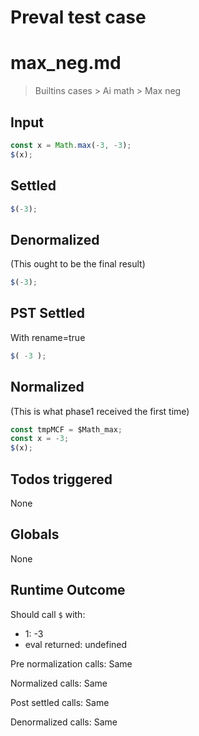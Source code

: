 # Preval test case

# max_neg.md

> Builtins cases > Ai math > Max neg
>
>

## Input

`````js filename=intro
const x = Math.max(-3, -3);
$(x);
`````


## Settled


`````js filename=intro
$(-3);
`````


## Denormalized
(This ought to be the final result)

`````js filename=intro
$(-3);
`````


## PST Settled
With rename=true

`````js filename=intro
$( -3 );
`````


## Normalized
(This is what phase1 received the first time)

`````js filename=intro
const tmpMCF = $Math_max;
const x = -3;
$(x);
`````


## Todos triggered


None


## Globals


None


## Runtime Outcome


Should call `$` with:
 - 1: -3
 - eval returned: undefined

Pre normalization calls: Same

Normalized calls: Same

Post settled calls: Same

Denormalized calls: Same
